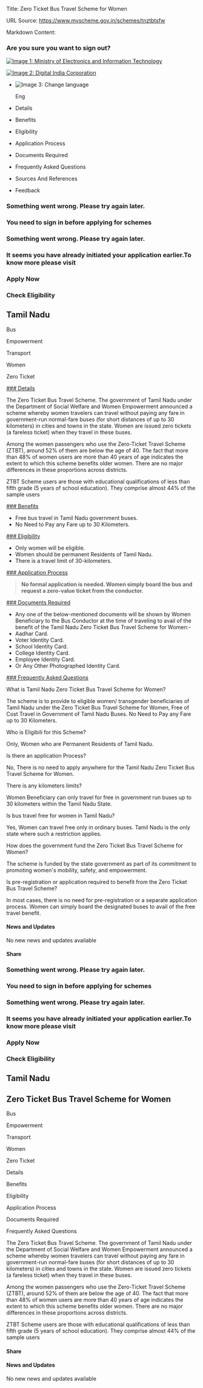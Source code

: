 Title: Zero Ticket Bus Travel Scheme for Women

URL Source: https://www.myscheme.gov.in/schemes/tnztbtsfw

Markdown Content:
### Are you sure you want to sign out?

[![Image 1: Ministry of Electronics and Information Technology](https://cdn.myscheme.in/images/logos/emblem-black.svg)](https://www.myscheme.gov.in/)

[![Image 2: Digital India Corporation](https://cdn.myscheme.in/images/logos/digital-india-black.svg)](https://www.digitalindia.gov.in/)

*   ![Image 3: Change language](blob:https://www.myscheme.gov.in/b9a31d3949b1882a09ed2f8508d538f3)
    
    Eng
    

*   Details
*   Benefits
*   Eligibility
*   Application Process
*   Documents Required
*   Frequently Asked Questions
*   Sources And References
*   Feedback

### Something went wrong. Please try again later.

### 

### You need to sign in before applying for schemes

### Something went wrong. Please try again later.

### It seems you have already initiated your application earlier.To know more please visit

### Apply Now

### Check Eligibility

Tamil Nadu
----------

Bus

Empowerment

Transport

Women

Zero Ticket

[### Details](https://www.myscheme.gov.in/schemes/tnztbtsfw#details)

The Zero Ticket Bus Travel Scheme. The government of Tamil Nadu under the Department of Social Welfare and Women Empowerment announced a scheme whereby women travelers can travel without paying any fare in government-run normal-fare buses (for short distances of up to 30 kilometers) in cities and towns in the state. Women are issued zero tickets (a fareless ticket) when they travel in these buses.

Among the women passengers who use the Zero-Ticket Travel Scheme (ZTBT), around 52% of them are below the age of 40. The fact that more than 48% of women users are more than 40 years of age indicates the extent to which this scheme benefits older women. There are no major differences in these proportions across districts.

ZTBT Scheme users are those with educational qualifications of less than fifth grade (5 years of school education). They comprise almost 44% of the sample users

[### Benefits](https://www.myscheme.gov.in/schemes/tnztbtsfw#benefits)

*   Free bus travel in Tamil Nadu government buses.
*   No Need to Pay any Fare up to 30 Kilometers.

[### Eligibility](https://www.myscheme.gov.in/schemes/tnztbtsfw#eligibility)

*   Only women will be eligible.
*   Women should be permanent Residents of Tamil Nadu.
*   There is a travel limit of 30-kilometers.

[### Application Process](https://www.myscheme.gov.in/schemes/tnztbtsfw#application-process)

> **No formal application is needed. Women simply board the bus and request a zero-value ticket from the conductor.**

[### Documents Required](https://www.myscheme.gov.in/schemes/tnztbtsfw#documents-required)

*   Any one of the below-mentioned documents will be shown by Women Beneficiary to the Bus Conductor at the time of traveling to avail of the benefit of the Tamil Nadu Zero Ticket Bus Travel Scheme for Women:-
*   Aadhar Card.
*   Voter Identity Card.
*   School Identity Card.
*   College Identity Card.
*   Employee Identity Card.
*   Or Any Other Photographed Identity Card.

[### Frequently Asked Questions](https://www.myscheme.gov.in/schemes/tnztbtsfw#faqs)

What is Tamil Nadu Zero Ticket Bus Travel Scheme for Women?

The scheme is to provide to eligible women/ transgender beneficiaries of Tamil Nadu under the Zero Ticket Bus Travel Scheme for Women, Free of Cost Travel in Government of Tamil Nadu Buses. No Need to Pay any Fare up to 30 Kilometers.

Who is Eligibili for this Scheme?

Only, Women who are Permanent Residents of Tamil Nadu.

Is there an application Process?

No, There is no need to apply anywhere for the Tamil Nadu Zero Ticket Bus Travel Scheme for Women.

There is any kilometers limits?

Women Beneficiary can only travel for free in government run buses up to 30 kilometers within the Tamil Nadu State.

Is bus travel free for women in Tamil Nadu?

Yes, Women can travel free only in ordinary buses. Tamil Nadu is the only state where such a restriction applies.

How does the government fund the Zero Ticket Bus Travel Scheme for Women?

The scheme is funded by the state government as part of its commitment to promoting women's mobility, safety, and empowerment.

Is pre-registration or application required to benefit from the Zero Ticket Bus Travel Scheme?

In most cases, there is no need for pre-registration or a separate application process. Women can simply board the designated buses to avail of the free travel benefit.

#### News and Updates

No new news and updates available

#### Share

### Something went wrong. Please try again later.

### 

### You need to sign in before applying for schemes

### Something went wrong. Please try again later.

### It seems you have already initiated your application earlier.To know more please visit

### Apply Now

### Check Eligibility

Tamil Nadu
----------

Zero Ticket Bus Travel Scheme for Women
---------------------------------------

Bus

Empowerment

Transport

Women

Zero Ticket

Details

Benefits

Eligibility

Application Process

Documents Required

Frequently Asked Questions

The Zero Ticket Bus Travel Scheme. The government of Tamil Nadu under the Department of Social Welfare and Women Empowerment announced a scheme whereby women travelers can travel without paying any fare in government-run normal-fare buses (for short distances of up to 30 kilometers) in cities and towns in the state. Women are issued zero tickets (a fareless ticket) when they travel in these buses.

Among the women passengers who use the Zero-Ticket Travel Scheme (ZTBT), around 52% of them are below the age of 40. The fact that more than 48% of women users are more than 40 years of age indicates the extent to which this scheme benefits older women. There are no major differences in these proportions across districts.

ZTBT Scheme users are those with educational qualifications of less than fifth grade (5 years of school education). They comprise almost 44% of the sample users

#### Share

#### News and Updates

No new news and updates available
